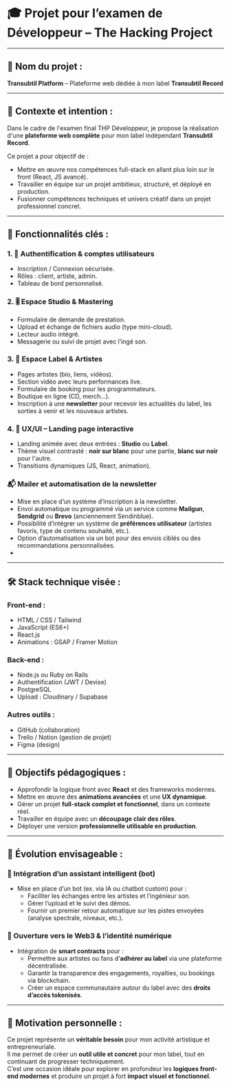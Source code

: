 # 🎓 Projet pour l’examen de Développeur – The Hacking Project
---

## 🎯 Nom du projet :
**Transubtil Platform** – Plateforme web dédiée à mon label **Transubtil Record**

---

## 📝 Contexte et intention :

Dans le cadre de l'examen final THP Développeur, je propose la réalisation d'une **plateforme web complète** pour mon label indépendant **Transubtil Record**.

Ce projet a pour objectif de :

- Mettre en œuvre nos compétences full-stack en allant plus loin sur le front (React, JS avancé).
- Travailler en équipe sur un projet ambitieux, structuré, et déployé en production.
- Fusionner compétences techniques et univers créatif dans un projet professionnel concret.

---

## 🧩 Fonctionnalités clés :

### 1. 🔐 Authentification & comptes utilisateurs
- Inscription / Connexion sécurisée.
- Rôles : client, artiste, admin.
- Tableau de bord personnalisé.

  
### 2. 🎚️ Espace Studio & Mastering
- Formulaire de demande de prestation.
- Upload et échange de fichiers audio (type mini-cloud).
- Lecteur audio intégré.
- Messagerie ou suivi de projet avec l’ingé son.

### 3. 🎤 Espace Label & Artistes
- Pages artistes (bio, liens, vidéos).
- Section vidéo avec leurs performances live.
- Formulaire de booking pour les programmateurs.
- Boutique en ligne (CD, merch...).
- Inscription à une **newsletter** pour recevoir les actualités du label, les sorties à venir et les nouveaux artistes.

### 4. 🎨 UX/UI – Landing page interactive
- Landing animée avec deux entrées : **Studio** ou **Label**.
- Thème visuel contrasté : **noir sur blanc** pour une partie, **blanc sur noir** pour l'autre.
- Transitions dynamiques (JS, React, animation).

### 📬 Mailer et automatisation de la newsletter
- Mise en place d’un système d’inscription à la newsletter.
- Envoi automatique ou programmé via un service comme **Mailgun**, **Sendgrid** ou **Brevo** (anciennement Sendinblue).
- Possibilité d’intégrer un système de **préférences utilisateur** (artistes favoris, type de contenu souhaité, etc.).
- Option d’automatisation via un bot pour des envois ciblés ou des recommandations personnalisées.
- 
---

## 🛠️ Stack technique visée :

### Front-end :
- HTML / CSS / Tailwind  
- JavaScript (ES6+)  
- React.js  
- Animations : GSAP / Framer Motion  

### Back-end :
- Node.js ou Ruby on Rails  
- Authentification (JWT / Devise)  
- PostgreSQL  
- Upload : Cloudinary / Supabase  

### Autres outils :
- GitHub (collaboration)  
- Trello / Notion (gestion de projet)  
- Figma (design)

---

## 🎯 Objectifs pédagogiques :

- Approfondir la logique front avec **React** et des frameworks modernes.
- Mettre en œuvre des **animations avancées** et une **UX dynamique**.
- Gérer un projet **full-stack complet et fonctionnel**, dans un contexte réel.
- Travailler en équipe avec un **découpage clair des rôles**.
- Déployer une version **professionnelle utilisable en production**.

---


## 🔮 Évolution envisageable :

### 🤖 Intégration d’un assistant intelligent (bot)
- Mise en place d’un bot (ex. via IA ou chatbot custom) pour :
  - Faciliter les échanges entre les artistes et l’ingénieur son.
  - Gérer l’upload et le suivi des démos.
  - Fournir un premier retour automatique sur les pistes envoyées (analyse spectrale, niveaux, etc.).

### 🧬 Ouverture vers le Web3 & l’identité numérique
- Intégration de **smart contracts** pour :
  - Permettre aux artistes ou fans d’**adhérer au label** via une plateforme décentralisée.
  - Garantir la transparence des engagements, royalties, ou bookings via blockchain.
  - Créer un espace communautaire autour du label avec des **droits d’accès tokenisés**.

---

## 💬 Motivation personnelle :

Ce projet représente un **véritable besoin** pour mon activité artistique et entrepreneuriale.  
Il me permet de créer un **outil utile et concret** pour mon label, tout en continuant de progresser techniquement.  
C’est une occasion idéale pour explorer en profondeur les **logiques front-end modernes** et produire un projet à fort **impact visuel et fonctionnel**.
